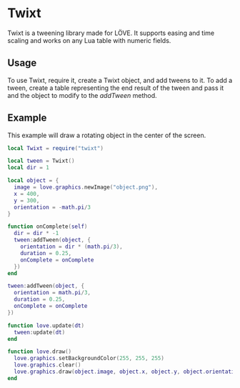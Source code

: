 Twixt
=====
Twixt is a tweening library made for LÖVE. It supports easing and time scaling and works on any Lua table with numeric fields.

## Usage ##
To use Twixt, require it, create a Twixt object, and add tweens to it. To add a tween, create a table representing the end result of the tween and pass it and the object to modify to the *addTween* method.

## Example ##
This example will draw a rotating object in the center of the screen.
```Lua
local Twixt = require("twixt")

local tween = Twixt()
local dir = 1

local object = {
  image = love.graphics.newImage("object.png"),
  x = 400,
  y = 300,
  orientation = -math.pi/3
}

function onComplete(self)
  dir = dir * -1
  tween:addTween(object, {
    orientation = dir * (math.pi/3),
    duration = 0.25,
    onComplete = onComplete
  })
end

tween:addTween(object, {
  orientation = math.pi/3,
  duration = 0.25,
  onComplete = onComplete
})

function love.update(dt)
  tween:update(dt)
end

function love.draw()
  love.graphics.setBackgroundColor(255, 255, 255)
  love.graphics.clear()
  love.graphics.draw(object.image, object.x, object.y, object.orientation, 1, 1, object.image:getWidth()/2, object.image:getHeight()/2)
end

```
